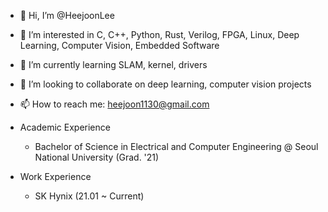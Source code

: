- 👋 Hi, I’m @HeejoonLee
- 👀 I’m interested in C, C++, Python, Rust, Verilog, FPGA, Linux, Deep Learning, Computer Vision, Embedded Software
- 🌱 I’m currently learning SLAM, kernel, drivers
- 💞️ I’m looking to collaborate on deep learning, computer vision projects
- 📫 How to reach me: heejoon1130@gmail.com

- Academic Experience
    - Bachelor of Science in Electrical and Computer Engineering @ Seoul National University (Grad. '21)

- Work Experience
    - SK Hynix (21.01 ~ Current)

<!---
HeejoonLee/HeejoonLee is a ✨ special ✨ repository because its `README.md` (this file) appears on your GitHub profile.
You can click the Preview link to take a look at your changes.
--->
